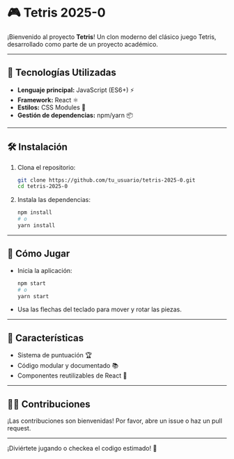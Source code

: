 # 🎮 Tetris 2025-0

¡Bienvenido al proyecto **Tetris**! Un clon moderno del clásico juego Tetris, desarrollado como parte de un proyecto académico.

---

## 🚀 Tecnologías Utilizadas

- **Lenguaje principal:** JavaScript (ES6+) ⚡
- **Framework:** React ⚛️
- **Estilos:** CSS Modules 🎨
- **Gestión de dependencias:** npm/yarn 📦

---

## 🛠️ Instalación

1. Clona el repositorio:
    ```bash
    git clone https://github.com/tu_usuario/tetris-2025-0.git
    cd tetris-2025-0
    ```
2. Instala las dependencias:
    ```bash
    npm install
    # o
    yarn install
    ```

---

## 🎲 Cómo Jugar

- Inicia la aplicación:
  ```bash
  npm start
  # o
  yarn start
  ```
- Usa las flechas del teclado para mover y rotar las piezas.

---

## 🧩 Características

- Sistema de puntuación 🏆
- Código modular y documentado 📚
- Componentes reutilizables de React 🧱

---

## 👨‍💻 Contribuciones

¡Las contribuciones son bienvenidas! Por favor, abre un issue o haz un pull request.

---

¡Diviértete jugando o checkea el codigo estimado! 🚀